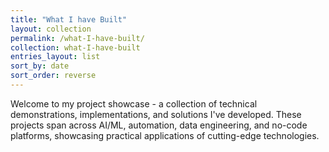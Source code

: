 ```yaml
---
title: "What I have Built"
layout: collection
permalink: /what-I-have-built/
collection: what-I-have-built
entries_layout: list
sort_by: date
sort_order: reverse
---
```


Welcome to my project showcase - a collection of technical demonstrations, implementations, and solutions I've developed. These projects span across AI/ML, automation, data engineering, and no-code platforms, showcasing practical applications of cutting-edge technologies.